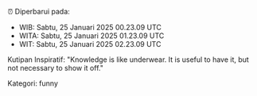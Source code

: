 ⏰ Diperbarui pada:
- WIB: Sabtu, 25 Januari 2025 00.23.09 UTC
- WITA: Sabtu, 25 Januari 2025 01.23.09 UTC
- WIT: Sabtu, 25 Januari 2025 02.23.09 UTC

Kutipan Inspiratif:
"Knowledge is like underwear. It is useful to have it, but not necessary to show it off."


Kategori: funny

